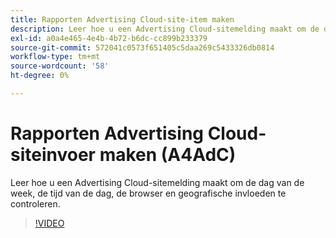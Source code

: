 ```yaml
---
title: Rapporten Advertising Cloud-site-item maken
description: Leer hoe u een Advertising Cloud-sitemelding maakt om de dag van de week, de tijd van de dag, de browser en geografische invloeden te controleren.
exl-id: a0a4e465-4e4b-4b72-b6dc-cc899b233379
source-git-commit: 572041c0573f651405c5daa269c5433326db0814
workflow-type: tm+mt
source-wordcount: '58'
ht-degree: 0%

---
```


# Rapporten Advertising Cloud-siteinvoer maken (A4AdC)

Leer hoe u een Advertising Cloud-sitemelding maakt om de dag van de week, de tijd van de dag, de browser en geografische invloeden te controleren.

>[!VIDEO](https://video.tv.adobe.com/v/33921)
